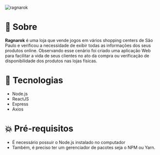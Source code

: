 ![ragnarok](https://user-images.githubusercontent.com/60370940/94202631-674dfa80-fe94-11ea-847d-9413d69705a4.png)

# :pushpin: Sobre

**Ragnarok** é uma loja que vende jogos em vários shopping centers de São Paulo e verificou a necessidade de exibir todas as informações dos seus produtos online. Observando esse cenário foi criado uma aplicação Web para facilitar a vida de seus clientes no ato da compra ou verificação de disponibilidade dos produtos nas lojas físicas.


# :rocket: Tecnologias

- Node.js
- ReactJS
- Express
- Axios

# :boom: Pré-requisitos

  - É necessário possuir o Node.js instalado no computador
  - Também, é preciso ter um gerenciador de pacotes seja o NPM ou Yarn.
  

